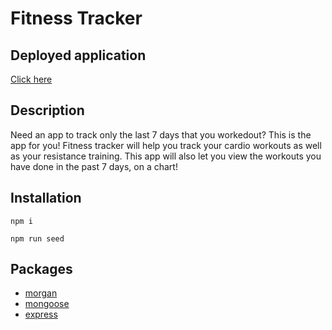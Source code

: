 # Fitness Tracker

## Deployed application 
[Click here](https://fitness-tracker64.herokuapp.com/?id=61908863dc91b2001617adde)

## Description

Need an app to track only the last 7 days that you workedout? This is the app for you! Fitness tracker will help you track your cardio workouts as well as your resistance training. This app will also let you view the workouts you have done in the past 7 days, on a chart!

## Installation
`
npm i
`
  
`
npm run seed
`
## Packages

* [morgan](https://www.npmjs.com/package/morgan)
* [mongoose](https://www.npmjs.com/package/mongoose)
* [express](https://www.npmjs.com/package/express)

